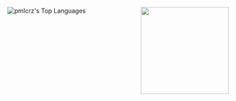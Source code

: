 
![pmlcrz's Top Languages](https://github-readme-stats.vercel.app/api/top-langs/?username=pmlcrz&theme=midnight-purple&show_icons=true&hide_border=false&layout=compact) <img align="right" height="200" src="https://media.giphy.com/media/ao9DUiTKH60XS/giphy.gif"/> 
